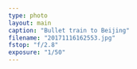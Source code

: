 ```yaml
---
type: photo
layout: main
caption: "Bullet train to Beijing"
filename: "20171116162553.jpg"
fstop: "f/2.8"
exposure: "1/50"
---
```

